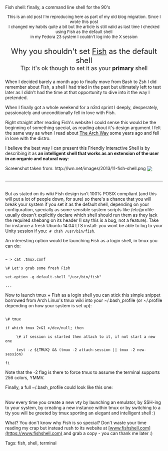 Fish shell: finally, a command line shell for the 90's

<p style="text-align: center; font-size: small;">This is an old post I'm reproducing here as part of my old blog migration. Since I wrote this post<br>I changed my habits quite a bit but the article is still valid as last time I checked using Fish as the default shell<br>in my Fedora 23 system I couldn't log into the X session</p>

<p style="font-size: x-large; text-align: center;">Why you shouldn't set <a href="https://www.fishshell.com">Fish</a> as the default shell
<br><span style="font-size: large;">Tip: it's ok though to set it as your <b>primary</b> shell</span>
</p>

When I decided barely a month ago to finally move from Bash to Zsh I did remember about Fish, a shell I had tried in the past but ultimately left to test later as I didn't had the time at that opportunity to dive into it the way I pretended.

When I finally got a whole weekend for a n3rd sprint I deeply, desperately, passionately and unconditionally fell in love with Fish.

Right straight after reading Fish's website I could sense this would be the beginning of something special, as reading about it's design argument I felt the same way as when I read about [The Arch Way]() some years ago and fell in love with the distro.

I believe the best way I can present this Friendly Interactive Shell is by describing it as __an intelligent shell that works as an extension of the user in an organic and natural way__:

<div class="center">
    <span>Screenshot taken from: http://lwn.net/images/2013/11-fish-shell.png</span>
    <img class="center" src="https://raw.githubusercontent.com/i90rr/i90rr.github.io/master/resources/img/11-fish-shell1.png" align="center" />
</div>
<br>

----

<br>
But as stated on its wiki Fish design isn't 100% POSIX compliant (and this will put a lot of people down, for sure) so there's a chance that you will break your system if you set it as the default shell, depending on your configuration, specially as some sensible system scripts like /etc/profile usually doesn't explicitly declare which shell should run them as they lack the required shebang on its header (I say this is a bug, not a feature). Take for instance a fresh Ubuntu 14.04 LTS install: you wont be able to log to your Unity session if you:<code> # chsh /usr/bin/fish</code>.

An interesting option would be launching Fish as a login shell, in tmux you can do:

<code>
~ > cat .tmux.conf
<br>\# Let's grab some fresh Fish
<br>set-option -g default-shell "/usr/bin/fish"
<br>...
</code>

Now to launch tmux + Fish as a login shell you can stick this simple snippet borrowed from Arch Linux's tmux wiki into your ~/.bash_profile (or ~/.profile depending on how your system is set up):

<code>
\# tmux
<br>if which tmux 2>&1 >/dev/null; then
<br>     \# if session is started then attach to it, if not start a new one
<br>     test -z ${TMUX} && (tmux -2 attach-session || tmux -2 new-session)
<br>fi
</code>

Note that the -2 flag is there to force tmux to assume the terminal supports 256 colors, YMMV.

Finally, a full ~/.bash_profile could look like this one:
<script lang="sh" src="https://gist.github.com/i90rr/70a892b45fdf488b949f.js"></script>

<br>
Now every time you create a new vty by launching an emulator, by SSH-ing to your system, by creating a new instance within tmux or by switching to a tty you will be greeted by tmux sporting an elegant and intelligent shell :)

What? You don't know why Fish is so special? Don't waste your time reading my crap but instead rush to its website at [www.fishshell.com](https://www.fishshell.com) and grab a copy - you can thank me later :)

Tags: fish, shell, terminal
